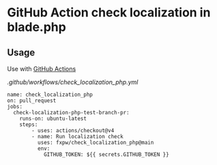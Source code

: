 # GitHub Action check localization in blade.php


## Usage

Use with [GitHub Actions](https://github.com/features/actions)

_.github/workflows/check_localization_php.yml_

```
name: check_localization_php
on: pull_request
jobs:
  check-localization-php-test-branch-pr:
    runs-on: ubuntu-latest
    steps:
        - uses: actions/checkout@v4
        - name: Run localization check
          uses: fxpw/check_localization_php@main
          env:
            GITHUB_TOKEN: ${{ secrets.GITHUB_TOKEN }}
```

